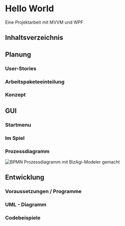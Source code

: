 # Hello World
Eine Projektarbeit mit MVVM und WPF

## Inhaltsverzeichnis
[]()

## Planung
### User-Stories
### Arbeitspaketeeinteilung
### Konzept
## GUI
### Startmenu
### Im Spiel
### Prozessdiagramm
![BPMN Prozessdiagramm mit BizAgi-Modeler gemacht][Prozessdiagramm]

## Entwicklung
### Voraussetzungen / Programme
### UML - Diagramm
### Codebeispiele



[Prozessdiagramm]: url
